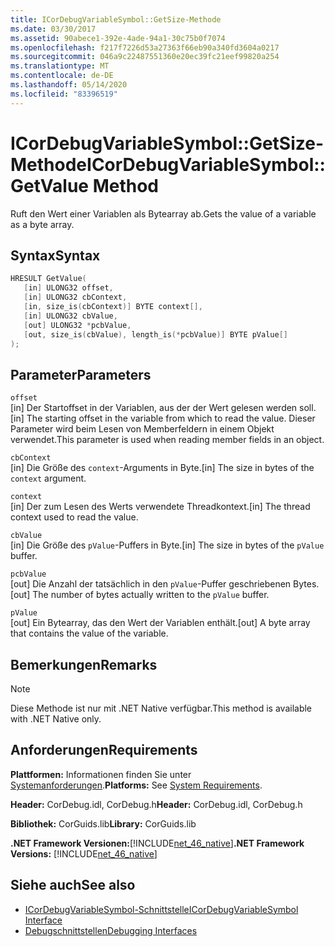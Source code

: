 ```yaml
---
title: ICorDebugVariableSymbol::GetSize-Methode
ms.date: 03/30/2017
ms.assetid: 90abece1-392e-4ade-94a1-30c75b0f7074
ms.openlocfilehash: f217f7226d53a27363f66eb90a340fd3604a0217
ms.sourcegitcommit: 046a9c22487551360e20ec39fc21eef99820a254
ms.translationtype: MT
ms.contentlocale: de-DE
ms.lasthandoff: 05/14/2020
ms.locfileid: "83396519"
---
```

# <a name="icordebugvariablesymbolgetvalue-method"></a><span data-ttu-id="939ee-102">ICorDebugVariableSymbol::GetSize-Methode</span><span class="sxs-lookup"><span data-stu-id="939ee-102">ICorDebugVariableSymbol::GetValue Method</span></span>
<span data-ttu-id="939ee-103">Ruft den Wert einer Variablen als Bytearray ab.</span><span class="sxs-lookup"><span data-stu-id="939ee-103">Gets the value of a variable as a byte array.</span></span>  
  
## <a name="syntax"></a><span data-ttu-id="939ee-104">Syntax</span><span class="sxs-lookup"><span data-stu-id="939ee-104">Syntax</span></span>  
  
```cpp  
HRESULT GetValue(  
   [in] ULONG32 offset,  
   [in] ULONG32 cbContext,  
   [in, size_is(cbContext)] BYTE context[],  
   [in] ULONG32 cbValue,  
   [out] ULONG32 *pcbValue,  
   [out, size_is(cbValue), length_is(*pcbValue)] BYTE pValue[]  
);  
```  
  
## <a name="parameters"></a><span data-ttu-id="939ee-105">Parameter</span><span class="sxs-lookup"><span data-stu-id="939ee-105">Parameters</span></span>  
 `offset`  
 <span data-ttu-id="939ee-106">[in] Der Startoffset in der Variablen, aus der der Wert gelesen werden soll.</span><span class="sxs-lookup"><span data-stu-id="939ee-106">[in] The starting offset in the variable from which to read the value.</span></span> <span data-ttu-id="939ee-107">Dieser Parameter wird beim Lesen von Memberfeldern in einem Objekt verwendet.</span><span class="sxs-lookup"><span data-stu-id="939ee-107">This parameter is used when reading member fields in an object.</span></span>  
  
 `cbContext`  
 <span data-ttu-id="939ee-108">[in] Die Größe des `context`-Arguments in Byte.</span><span class="sxs-lookup"><span data-stu-id="939ee-108">[in] The size in bytes of the `context` argument.</span></span>  
  
 `context`  
 <span data-ttu-id="939ee-109">[in] Der zum Lesen des Werts verwendete Threadkontext.</span><span class="sxs-lookup"><span data-stu-id="939ee-109">[in] The thread context used to read the value.</span></span>  
  
 `cbValue`  
 <span data-ttu-id="939ee-110">[in] Die Größe des `pValue`-Puffers in Byte.</span><span class="sxs-lookup"><span data-stu-id="939ee-110">[in] The size in bytes of the `pValue` buffer.</span></span>  
  
 `pcbValue`  
 <span data-ttu-id="939ee-111">[out] Die Anzahl der tatsächlich in den `pValue`-Puffer geschriebenen Bytes.</span><span class="sxs-lookup"><span data-stu-id="939ee-111">[out] The number of bytes actually written to the `pValue` buffer.</span></span>  
  
 `pValue`  
 <span data-ttu-id="939ee-112">[out] Ein Bytearray, das den Wert der Variablen enthält.</span><span class="sxs-lookup"><span data-stu-id="939ee-112">[out] A byte array that contains the value of the variable.</span></span>  
  
## <a name="remarks"></a><span data-ttu-id="939ee-113">Bemerkungen</span><span class="sxs-lookup"><span data-stu-id="939ee-113">Remarks</span></span>  
  
> [!NOTE]
> <span data-ttu-id="939ee-114">Diese Methode ist nur mit .NET Native verfügbar.</span><span class="sxs-lookup"><span data-stu-id="939ee-114">This method is available with .NET Native only.</span></span>  
  
## <a name="requirements"></a><span data-ttu-id="939ee-115">Anforderungen</span><span class="sxs-lookup"><span data-stu-id="939ee-115">Requirements</span></span>  
 <span data-ttu-id="939ee-116">**Plattformen:** Informationen finden Sie unter [Systemanforderungen](../../get-started/system-requirements.md).</span><span class="sxs-lookup"><span data-stu-id="939ee-116">**Platforms:** See [System Requirements](../../get-started/system-requirements.md).</span></span>  
  
 <span data-ttu-id="939ee-117">**Header:** CorDebug.idl, CorDebug.h</span><span class="sxs-lookup"><span data-stu-id="939ee-117">**Header:** CorDebug.idl, CorDebug.h</span></span>  
  
 <span data-ttu-id="939ee-118">**Bibliothek:** CorGuids.lib</span><span class="sxs-lookup"><span data-stu-id="939ee-118">**Library:** CorGuids.lib</span></span>  
  
 <span data-ttu-id="939ee-119">**.NET Framework Versionen:**[!INCLUDE[net_46_native](../../../../includes/net-46-native-md.md)]</span><span class="sxs-lookup"><span data-stu-id="939ee-119">**.NET Framework Versions:** [!INCLUDE[net_46_native](../../../../includes/net-46-native-md.md)]</span></span>  
  
## <a name="see-also"></a><span data-ttu-id="939ee-120">Siehe auch</span><span class="sxs-lookup"><span data-stu-id="939ee-120">See also</span></span>

- [<span data-ttu-id="939ee-121">ICorDebugVariableSymbol-Schnittstelle</span><span class="sxs-lookup"><span data-stu-id="939ee-121">ICorDebugVariableSymbol Interface</span></span>](icordebugvariablesymbol-interface.md)
- [<span data-ttu-id="939ee-122">Debugschnittstellen</span><span class="sxs-lookup"><span data-stu-id="939ee-122">Debugging Interfaces</span></span>](debugging-interfaces.md)
